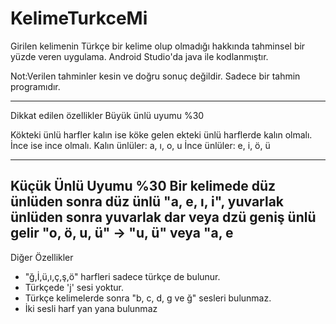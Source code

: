# KelimeTurkceMi

Girilen kelimenin Türkçe bir kelime olup olmadığı hakkında tahminsel bir yüzde veren uygulama.
Android Studio'da java ile kodlanmıştır.

Not:Verilen tahminler kesin ve doğru sonuç değildir. Sadece bir tahmin programıdır.

----------
Dikkat edilen özellikler
Büyük ünlü uyumu %30

Kökteki ünlü harfler kalın ise köke gelen ekteki ünlü harflerde kalın olmalı. İnce ise ince olmalı.
Kalın ünlüler: a, ı, o, u
İnce ünlüler: e, i, ö, ü

---
Küçük Ünlü Uyumu %30
Bir kelimede düz ünlüden sonra düz ünlü "a, e, ı, i", yuvarlak ünlüden sonra yuvarlak dar veya dzü geniş ünlü gelir "o, ö, u, ü" -> "u, ü" veya "a, e
---
Diğer Özellikler

* "ğ,İ,ü,ı,ç,ş,ö" harfleri sadece türkçe de bulunur. 
* Türkçede 'j' sesi yoktur. 
* Türkçe kelimelerde sonra "b, c, d, g ve ğ" sesleri bulunmaz.
* İki sesli harf yan yana bulunmaz
